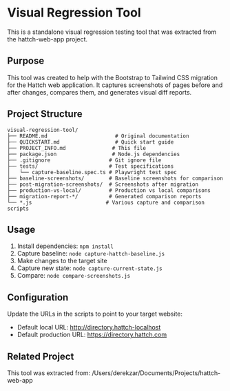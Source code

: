 # Visual Regression Tool

This is a standalone visual regression testing tool that was extracted from the hattch-web-app project.

## Purpose
This tool was created to help with the Bootstrap to Tailwind CSS migration for the Hattch web application. It captures screenshots of pages before and after changes, compares them, and generates visual diff reports.

## Project Structure
```
visual-regression-tool/
├── README.md                      # Original documentation
├── QUICKSTART.md                  # Quick start guide
├── PROJECT_INFO.md               # This file
├── package.json                  # Node.js dependencies
├── .gitignore                   # Git ignore file
├── tests/                       # Test specifications
│   └── capture-baseline.spec.ts # Playwright test spec
├── baseline-screenshots/        # Baseline screenshots for comparison
├── post-migration-screenshots/  # Screenshots after migration
├── production-vs-local/         # Production vs local comparisons
├── migration-report-*/          # Generated comparison reports
└── *.js                        # Various capture and comparison scripts
```

## Usage
1. Install dependencies: `npm install`
2. Capture baseline: `node capture-hattch-baseline.js`
3. Make changes to the target site
4. Capture new state: `node capture-current-state.js`
5. Compare: `node compare-screenshots.js`

## Configuration
Update the URLs in the scripts to point to your target website:
- Default local URL: http://directory.hattch-localhost
- Default production URL: https://directory.hattch.com

## Related Project
This tool was extracted from: /Users/derekzar/Documents/Projects/hattch-web-app